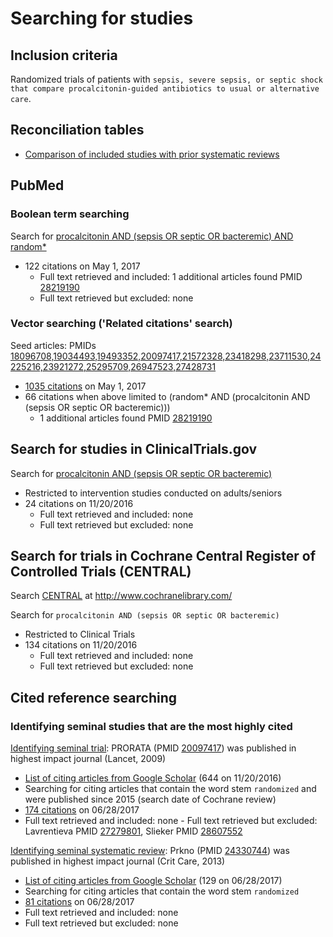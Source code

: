 # Searching for studies

## Inclusion criteria
Randomized trials of patients with `sepsis, severe sepsis, or septic shock that compare procalcitonin-guided antibiotics to usual or alternative care`.

## Reconciliation tables
* [Comparison of included studies with prior systematic reviews](../reconciliation-tables)

## PubMed
### Boolean term searching
Search for [procalcitonin AND (sepsis OR septic OR bacteremic) AND random\*](https://www.ncbi.nlm.nih.gov/pubmed?cmd=Search&&term=procalcitonin%20AND%20%28sepsis%20OR%20septic%20OR%20bacteremic%29)
 - 122 citations on May 1, 2017
   - Full text retrieved and included: 1 additional articles found PMID [28219190](https://pubmd.gov/28219190)
   - Full text retrieved but excluded: none

### Vector searching ('Related citations' search)
Seed articles: PMIDs [18096708,19034493,19493352,20097417,21572328,23418298,23711530,24225216,23921272,25295709,26947523,27428731](https://www.ncbi.nlm.nih.gov/pubmed?cmd=Search&term=18096708%2019034493%2019493352%2020097417%2021572328%2023418298%2023711530%2024225216%2023921272%2025295709%2026947523%2027428731)
* [1035 citations](https://www.ncbi.nlm.nih.gov/pubmed?linkname=pubmed_pubmed&from_uid=18096708,19034493,19493352,20097417,21572328,23418298,23711530,24225216,23921272,25295709,26947523,27428731) on May 1, 2017
* 66 citations when above limited to  (random* AND (procalcitonin AND (sepsis OR septic OR bacteremic))) 
  * 1 additional articles found PMID [28219190](https://pubmd.gov/28219190)
  
## Search for studies in ClinicalTrials.gov
Search for [procalcitonin AND (sepsis OR septic OR bacteremic)](https://clinicaltrials.gov/ct2/results?term=procalcitonin+AND+%28sepsis+OR+septic+OR+bacteremic%29&Search=Search)
- Restricted to intervention studies conducted on adults/seniors
 - 24 citations on 11/20/2016
   - Full text retrieved and included: none
    - Full text retrieved but excluded: none
    
## Search for trials in Cochrane Central Register of Controlled Trials (CENTRAL)
Search [CENTRAL](http://www.cochranelibrary.com/about/central-landing-page.html) at http://www.cochranelibrary.com/

Search for `procalcitonin AND (sepsis OR septic OR bacteremic)`
- Restricted to Clinical Trials
 - 134 citations on 11/20/2016
   - Full text retrieved and included: none
    - Full text retrieved but excluded: none

## Cited reference searching
### Identifying seminal studies that are the most highly cited
[Identifying seminal trial](http://sumsearch.org/2d/default.aspx?q=18096708+19034493+19493352+20097417+23418298+23711530+24225216+23921272+25295709+26553084+26947523+27428731&inputtype=pmids&related=no&frontierwidth=0.52&privilege=no&focus=none&abstract=notrequired&citationtohighlight=&color=yes&firstfrontiercitationnumber=1&todo=search):
PRORATA (PMID [20097417](https://pubmed.gov/20097417)) was published in highest impact journal (Lancet, 2009)
- [List of citing articles from Google Scholar](https://scholar.google.com/scholar?hl=en&q=Use+of+procalcitonin+to+reduce+patients%27+exposure+to+antibiotics+in+intensive+care+units+%28PRORATA+trial%29%3A+a+multicentre+randomised+controlled+trial&btnG=&as_sdt=1%2C5&as_sdtp=) (644 on 11/20/2016)
 - Searching for citing articles that contain the word stem `randomized` and were published since 2015 (search date of Cochrane review)
  - [174 citations](https://scholar.google.com/scholar?q=randomized&hl=en&as_sdt=2005&sciodt=0%2C5&cites=13959909666982996385&scipsc=1&as_ylo=2015&as_yhi=2017) on 06/28/2017
   - Full text retrieved and included: none
    - Full text retrieved but excluded: Lavrentieva PMID [27279801](https://pubmed.gov/27279801), Slieker PMID [28607552](https://pubmed.gov/28607552)

[Identifying seminal systematic review](http://sumsearch.org/2d/default.aspx?q=24330744+26076027&inputtype=pmids&related=no&frontierwidth=0.52&privilege=no&focus=none&abstract=notrequired&citationtohighlight=&color=yes&firstfrontiercitationnumber=1&todo=search):
Prkno (PMID [24330744](https://pubmed.gov/24330744)) was published in highest impact journal (Crit Care, 2013)
- [List of citing articles from Google Scholar](https://scholar.google.com/scholar?cites=7570954888509562831&as_sdt=2005&sciodt=0,5&hl=en)  (129 on 06/28/2017)
 - Searching for citing articles that contain the word stem `randomized`
  - [81 citations](https://scholar.google.com/scholar?q=randomized&btnG=&hl=en&as_sdt=2005&sciodt=0%2C5&cites=7570954888509562831&scipsc=1) on 06/28/2017
   - Full text retrieved and included: none
   - Full text retrieved but excluded: none
